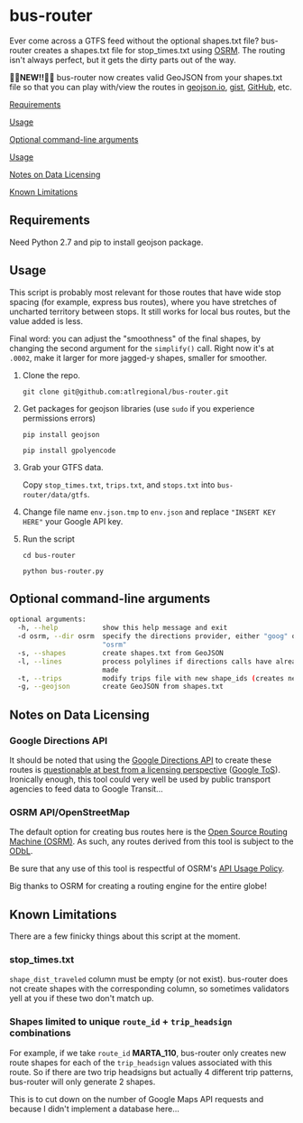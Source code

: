 bus-router
==========

Ever come across a GTFS feed without the optional shapes.txt file?  bus-router creates a shapes.txt file for stop_times.txt using [OSRM](http://project-osrm.org/).  The routing isn't always perfect, but it gets the dirty parts out of the way.

:balloon::birthday:**NEW!!**:balloon::birthday: bus-router now creates valid GeoJSON from your shapes.txt file so that you can play with/view the routes in [geojson.io](http://geojson.io), [gist](https://gist.github.com), [GitHub](https://help.github.com/articles/mapping-geojson-files-on-github), etc.

[Requirements](#requirements)

[Usage](#usage)

[Optional command-line arguments](#optional-command-line-arguments)

[Usage](#usage)

[Notes on Data Licensing](#notes-on-data-licensing)

[Known Limitations](#known-limitations)

## Requirements

Need Python 2.7 and pip to install geojson package.

## Usage

This script is probably most relevant for those routes that have wide stop spacing (for example, express bus routes), where you have stretches of uncharted territory between stops.  It still works for local bus routes, but the value added is less.

Final word: you can adjust the "smoothness" of the final shapes, by changing the second argument for the `simplify()` call.  Right now it's at `.0002`, make it larger for more jagged-y shapes, smaller for smoother.

1. Clone the repo.

    `git clone git@github.com:atlregional/bus-router.git`

2. Get packages for geojson libraries (use `sudo` if you experience permissions errors)
	
	`pip install geojson`

	`pip install gpolyencode`

2. Grab your GTFS data.

    Copy `stop_times.txt`, `trips.txt`, and `stops.txt` into `bus-router/data/gtfs`.
    
3. Change file name `env.json.tmp` to `env.json` and replace `"INSERT KEY HERE"` your Google API key.

4. Run the script

    `cd bus-router`

    `python bus-router.py`
  	
## Optional command-line arguments

```bash
optional arguments:
  -h, --help           show this help message and exit
  -d osrm, --dir osrm  specify the directions provider, either "goog" or
                       "osrm"
  -s, --shapes         create shapes.txt from GeoJSON
  -l, --lines          process polylines if directions calls have already been
                       made
  -t, --trips          modify trips file with new shape_ids (creates new file)
  -g, --geojson        create GeoJSON from shapes.txt
```

## Notes on Data Licensing

### Google Directions API
It should be noted that using the [Google Directions API](https://developers.google.com/maps/documentation/directions/) to create these routes is [questionable at best from a licensing perspective](https://groups.google.com/d/msg/transit-developers/EIe2dRsRWyY/IlGSd2oPG0gJ) ([Google ToS](https://developers.google.com/maps/terms)).  Ironically enough, this tool could very well be used by public transport agencies to feed data to Google Transit...

### OSRM API/OpenStreetMap
The default option for creating bus routes here is the [Open Source Routing Machine (OSRM)](http://project-osrm.org/).  As such, any routes derived from this tool is subject to the [ODbL](http://opendatacommons.org/licenses/odbl/).  

Be sure that any use of this tool is respectful of OSRM's [API Usage Policy](https://github.com/Project-OSRM/osrm-backend/wiki/Api-usage-policy).

Big thanks to OSRM for creating a routing engine for the entire globe!

## Known Limitations

There are a few finicky things about this script at the moment.

### stop_times.txt
`shape_dist_traveled` column must be empty (or not exist).  bus-router does not create shapes with the corresponding column, so sometimes validators yell at you if these two don't match up.

### Shapes limited to unique `route_id` + `trip_headsign` combinations
For example, if we take `route_id` **MARTA_110**, bus-router only creates new route shapes for each of the `trip_headsign` values associated with this route.  So if there are two trip headsigns but actually 4 different trip patterns, bus-router will only generate 2 shapes.  

This is to cut down on the number of Google Maps API requests and because I didn't implement a database here...

